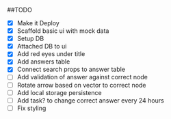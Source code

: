 ##TODO

 - [x] Make it Deploy
 - [x] Scaffold basic ui with mock data
 - [x] Setup DB
 - [x] Attached DB to ui
 - [x] Add red eyes under title
 - [x] Add answers table
 - [x] Connect search props to answer table
 - [ ] Add validation of answer against correct node
 - [ ] Rotate arrow based on vector to correct node
 - [ ] Add local storage persistence
 - [ ] Add task? to change correct answer every 24 hours
 - [ ] Fix styling